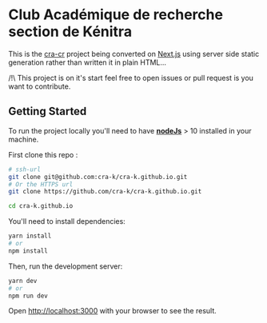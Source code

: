 # Club Académique de recherche section de Kénitra

This is the [cra-cr](https://github.com/cra-k/cra-cr) project being converted on [Next.js](https://nextjs.org/) using server side static generation rather than written it in plain HTML...

/!\ This project is on it's start feel free to open issues or pull request is you want to contribute.

<!--### Web Page Article

Content of the web page are stored in  YAML file. The content will be generated at build time .... -->

## Getting Started

To run the project locally you'll need to have [**nodeJs**](https://nodejs.org/en/download/) > 10 installed in your machine.

First clone this repo :

```bash
# ssh-url
git clone git@github.com:cra-k/cra-k.github.io.git
# Or the HTTPS url
git clone https://github.com/cra-k/cra-k.github.io.git

cd cra-k.github.io
```

You'll need to install dependencies:

```bash
yarn install
# or
npm install
```

Then, run the development server:

```bash
yarn dev
# or
npm run dev
```

Open [http://localhost:3000](http://localhost:3000) with your browser to see the result.
